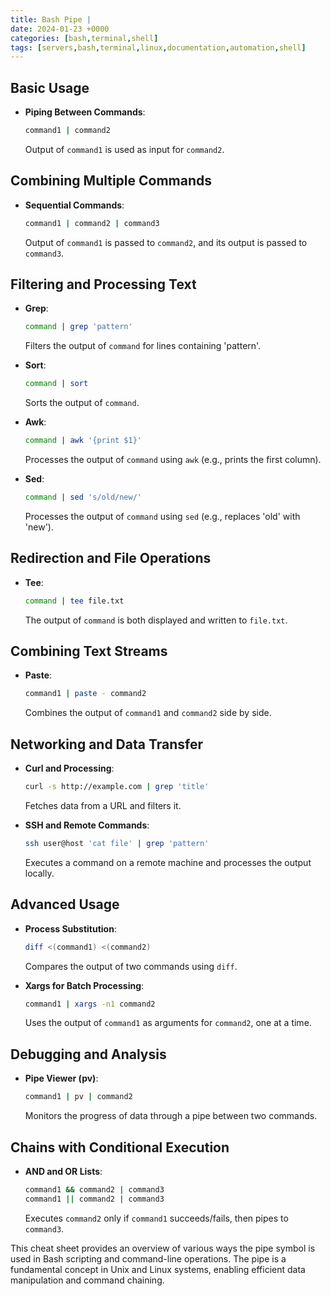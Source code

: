 ```yaml
---
title: Bash Pipe |
date: 2024-01-23 +0000
categories: [bash,terminal,shell]
tags: [servers,bash,terminal,linux,documentation,automation,shell]
---
```


## Basic Usage
- **Piping Between Commands**: 
  ```bash
  command1 | command2
  ```
  Output of `command1` is used as input for `command2`.

## Combining Multiple Commands
- **Sequential Commands**: 
  ```bash
  command1 | command2 | command3
  ```
  Output of `command1` is passed to `command2`, and its output is passed to `command3`.

## Filtering and Processing Text
- **Grep**: 
  ```bash
  command | grep 'pattern'
  ```
  Filters the output of `command` for lines containing 'pattern'.

- **Sort**: 
  ```bash
  command | sort
  ```
  Sorts the output of `command`.

- **Awk**: 
  ```bash
  command | awk '{print $1}'
  ```
  Processes the output of `command` using `awk` (e.g., prints the first column).

- **Sed**: 
  ```bash
  command | sed 's/old/new/'
  ```
  Processes the output of `command` using `sed` (e.g., replaces 'old' with 'new').

## Redirection and File Operations
- **Tee**: 
  ```bash
  command | tee file.txt
  ```
  The output of `command` is both displayed and written to `file.txt`.

## Combining Text Streams
- **Paste**: 
  ```bash
  command1 | paste - command2
  ```
  Combines the output of `command1` and `command2` side by side.

## Networking and Data Transfer
- **Curl and Processing**: 
  ```bash
  curl -s http://example.com | grep 'title'
  ```
  Fetches data from a URL and filters it.

- **SSH and Remote Commands**: 
  ```bash
  ssh user@host 'cat file' | grep 'pattern'
  ```
  Executes a command on a remote machine and processes the output locally.

## Advanced Usage
- **Process Substitution**: 
  ```bash
  diff <(command1) <(command2)
  ```
  Compares the output of two commands using `diff`.

- **Xargs for Batch Processing**: 
  ```bash
  command1 | xargs -n1 command2
  ```
  Uses the output of `command1` as arguments for `command2`, one at a time.

## Debugging and Analysis
- **Pipe Viewer (pv)**: 
  ```bash
  command1 | pv | command2
  ```
  Monitors the progress of data through a pipe between two commands.

## Chains with Conditional Execution
- **AND and OR Lists**:
  ```bash
  command1 && command2 | command3
  command1 || command2 | command3
  ```
  Executes `command2` only if `command1` succeeds/fails, then pipes to `command3`.

This cheat sheet provides an overview of various ways the pipe symbol is used in Bash scripting and command-line operations. The pipe is a fundamental concept in Unix and Linux systems, enabling efficient data manipulation and command chaining.